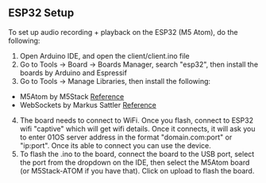 ## ESP32 Setup

To set up audio recording + playback on the ESP32 (M5 Atom), do the following:

1. Open Arduino IDE, and open the client/client.ino file
2. Go to Tools -> Board -> Boards Manager, search "esp32", then install the boards by Arduino and Espressif
3. Go to Tools -> Manage Libraries, then install the following:

- M5Atom by M5Stack [Reference](https://www.arduino.cc/reference/en/libraries/m5atom/)
- WebSockets by Markus Sattler [Reference](https://www.arduino.cc/reference/en/libraries/websockets/)

4. The board needs to connect to WiFi. Once you flash, connect to ESP32 wifi "captive" which will get wifi details. Once it connects, it will ask you to enter 01OS server address in the format "domain.com:port" or "ip:port". Once its able to connect you can use the device.
5. To flash the .ino to the board, connect the board to the USB port, select the port from the dropdown on the IDE, then select the M5Atom board (or M5Stack-ATOM if you have that). Click on upload to flash the board.
